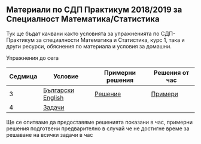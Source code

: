 ## Материали по СДП Практикум 2018/2019 за Специалност Математика/Статистика
Тук ще бъдат качвани както условията за упражненията по СДП-Практикум за специалности Математика и Статистика, курс 1, така и други ресурси, обяснения по материала и условия за домашни. 

Упражнения до сега

| Седмица  |       Условиe      | Примерни решения | Решения от час |
| :------- | ------------------ | ---------------- | -------------- |
| 3        | [Български](https://github.com/ivantenevvasilev/sdp-m-s-18-19/blob/master/03-exercise/README.md)  [English](https://github.com/ivantenevvasilev/sdp-m-s-18-19/blob/master/03-exercise/EN.md) | [Решение](https://github.com/ivantenevvasilev/sdp-m-s-18-19/tree/master/03-exercise/sample-solutions)              | [Примери](https://github.com/ivantenevvasilev/sdp-m-s-18-19/blob/master/03-exercise/examples/counter-example.cpp)            |
| 4        | [Задачи](https://github.com/ivantenevvasilev/sdp-m-s-18-19/tree/master/04-stack)     |                  |                |

Ще се опитваме да предоставяме решенията показани в час, примерни решения подготвени предварително в случай че не достигне време за решаване на всички задачи в час
